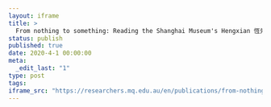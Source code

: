 ```yaml
---
layout: iframe
title: >
  From nothing to something: Reading the Shanghai Museum's Hengxian 恆先 (Constancy, at the Outset)
status: publish
published: true
date: 2020-4-1 00:00:00
meta:
  _edit_last: "1"
type: post
tags:
iframe_src: "https://researchers.mq.edu.au/en/publications/from-nothing-to-something-reading-the-shanghai-museums-hengxian-%E6%81%86"
---
```

        